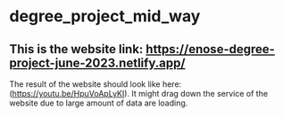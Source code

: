 # degree_project_mid_way

## This is the website link: https://enose-degree-project-june-2023.netlify.app/

The result of the website should look like here: (https://youtu.be/HpuVoApLyKI). It might drag down the service of the website due to large amount of data are loading.



